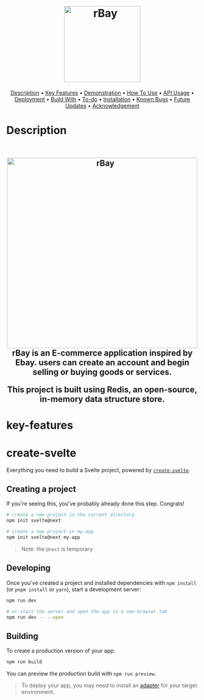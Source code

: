 

<h1 align="center">
  <br>
  <a href="https://lakshman-natours.herokuapp.com/"><img src="https://github.com/Youssefawzy/rbay/assets/116081592/85bec72a-a4af-4210-b1af-8fac9307a9b1" alt="rBay" width="200">
</h1>

 <p align="center">
  <a href="#Description">Description</a> •
  <a href="#key-features">Key Features</a> •
  <a href="#demonstration">Demonstration</a> •
  <a href="#how-to-use">How To Use</a> •
  <a href="#api-usage">API Usage</a> •
  <a href="#deployment">Deployment</a> •
  <a href="#build-with">Build With</a> •
  <a href="#to-do">To-do</a> •
  <a href="#installation">Installation</a> • 
  <a href="#known-bugs">Known Bugs</a> • 
  <a href="#future-updates">Future Updates</a> • 
  <a href="#acknowledgement">Acknowledgement</a>
</p>

# Description

<h2 align="center">
  <br>
  <a href="https://lakshman-natours.herokuapp.com/"><img src="https://github.com/Youssefawzy/rbay/assets/116081592/b5e15d44-fcbf-4194-9648-56d96a0b1089" alt="rBay" width="500">
</a>
  <br>
     rBay is an E-commerce application inspired by Ebay. users can create an account and begin selling or buying goods or services.

  This project is built using Redis, an open-source, in-memory data structure store.
  <br>
</h2>

# key-features



# create-svelte

Everything you need to build a Svelte project, powered by [`create-svelte`](https://github.com/sveltejs/kit/tree/master/packages/create-svelte).

## Creating a project

If you're seeing this, you've probably already done this step. Congrats!

```bash
# create a new project in the current directory
npm init svelte@next

# create a new project in my-app
npm init svelte@next my-app
```

> Note: the `@next` is temporary

## Developing

Once you've created a project and installed dependencies with `npm install` (or `pnpm install` or `yarn`), start a development server:

```bash
npm run dev

# or start the server and open the app in a new browser tab
npm run dev -- --open
```

## Building

To create a production version of your app:

```bash
npm run build
```

You can preview the production build with `npm run preview`.

> To deploy your app, you may need to install an [adapter](https://kit.svelte.dev/docs/adapters) for your target environment.
